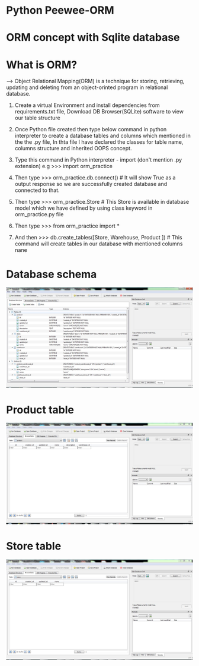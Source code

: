 # Python Peewee-ORM
# ORM concept with Sqlite database


# What is ORM?
--> Object Relational Mapping(ORM) is a technique for storing, retrieving, updating and deleting from an object-orinted program in relational database.

1. Create a virtual Environment and install dependencies from requirements.txt file, Download DB Browser(SQLite) software to view our table structure

2. Once Python file created then type below command in python interpreter to create a database tables and columns which mentioned in the the .py file,  In thta file I have declared the classes for table name, columns structure and inherited OOPS concept.

3. Type this command in Python interpreter - import <py file name>(don't mention .py extension) e.g >>> import orm_practice
 
4. Then type >>> orm_practice.db.connect() # It will show True as a output response so we are successfully created database and connected to that.

5. Then type >>> orm_practice.Store # This Store is available in database model which we have defined by using class keyword in orm_practice.py file 

6. Then type >>> from orm_practice import *

7. And then >>> db.create_tables([Store, Warehouse, Product ]) # This command will create tables in our database with mentioned columns nane

# Database schema
<img src="images/database_structure.JPG">

# Product table 
<img src="images/product_table.JPG">

# Store table

<img src="images/store_table.JPG">



